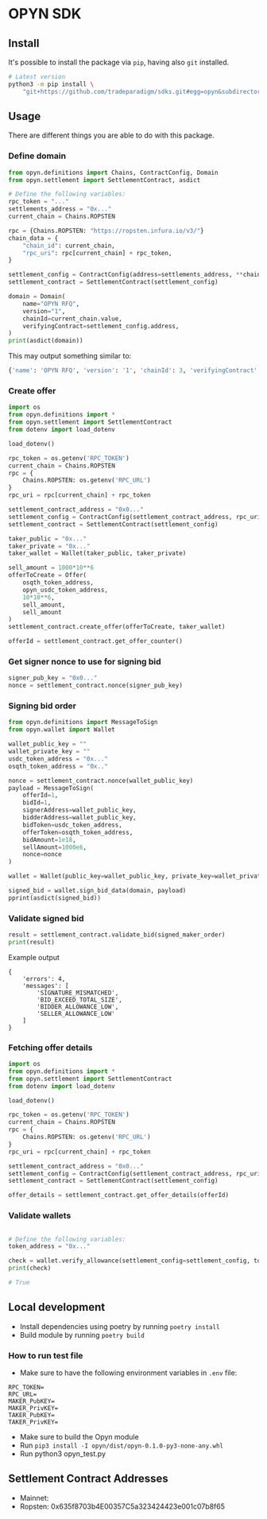 # OPYN SDK

## Install

It's possible to install the package via `pip`,
having also `git` installed.

```bash
# Latest version
python3 -m pip install \
    "git+https://github.com/tradeparadigm/sdks.git#egg=opyn&subdirectory=opyn"
```

## Usage

There are different things you are able to do with this package.

### Define domain 

```python
from opyn.definitions import Chains, ContractConfig, Domain
from opyn.settlement import SettlementContract, asdict

# Define the following variables:
rpc_token = "..."
settlements_address = "0x..."
current_chain = Chains.ROPSTEN

rpc = {Chains.ROPSTEN: "https://ropsten.infura.io/v3/"}
chain_data = {
    "chain_id": current_chain,
    "rpc_uri": rpc[current_chain] + rpc_token,
}

settlement_config = ContractConfig(address=settlements_address, **chain_data)
settlement_contract = SettlementContract(settlement_config)

domain = Domain(
    name="OPYN RFQ",
    version="1",
    chainId=current_chain.value,
    verifyingContract=settlement_config.address,
)
print(asdict(domain))
```

This may output something similar to:
```python
{'name': 'OPYN RFQ', 'version': '1', 'chainId': 3, 'verifyingContract': '0x...'}
```

### Create offer

```python
import os
from opyn.definitions import *
from opyn.settlement import SettlementContract
from dotenv import load_dotenv

load_dotenv()

rpc_token = os.getenv('RPC_TOKEN')
current_chain = Chains.ROPSTEN
rpc = {
    Chains.ROPSTEN: os.getenv('RPC_URL')
}
rpc_uri = rpc[current_chain] + rpc_token

settlement_contract_address = "0x0..."
settlement_config = ContractConfig(settlement_contract_address, rpc_uri, current_chain)
settlement_contract = SettlementContract(settlement_config)

taker_public = "0x..."
taker_private = "0x..."
taker_wallet = Wallet(taker_public, taker_private)

sell_amount = 1000*10**6
offerToCreate = Offer(
    osqth_token_address,
    opyn_usdc_token_address,
    10*10**6,
    sell_amount,
    sell_amount
)
settlement_contract.create_offer(offerToCreate, taker_wallet)

offerId = settlement_contract.get_offer_counter()
```
### Get signer nonce to use for signing bid

```python
signer_pub_key = "0x0..."
nonce = settlement_contract.nonce(signer_pub_key)
```

### Signing bid order

```python
from opyn.definitions import MessageToSign
from opyn.wallet import Wallet

wallet_public_key = ""
wallet_private_key = ""
usdc_token_address = "0x..."
osqth_token_address = "0x.."

nonce = settlement_contract.nonce(wallet_public_key)
payload = MessageToSign(
    offerId=1,
    bidId=1,
    signerAddress=wallet_public_key,
    bidderAddress=wallet_public_key,
    bidToken=usdc_token_address,
    offerToken=osqth_token_address,
    bidAmount=1e18,
    sellAmount=1000e6,
    nonce=nonce
)

wallet = Wallet(public_key=wallet_public_key, private_key=wallet_private_key)

signed_bid = wallet.sign_bid_data(domain, payload)
pprint(asdict(signed_bid))
```

### Validate signed bid

```python
result = settlement_contract.validate_bid(signed_maker_order)
print(result)
```

Example output
```
{
    'errors': 4, 
    'messages': [
        'SIGNATURE_MISMATCHED', 
        'BID_EXCEED_TOTAL_SIZE', 
        'BIDDER_ALLOWANCE_LOW', 
        'SELLER_ALLOWANCE_LOW'
    ]                       
}
```                                                         

### Fetching offer details

```python
import os
from opyn.definitions import *
from opyn.settlement import SettlementContract
from dotenv import load_dotenv

load_dotenv()

rpc_token = os.getenv('RPC_TOKEN')
current_chain = Chains.ROPSTEN
rpc = {
    Chains.ROPSTEN: os.getenv('RPC_URL')
}
rpc_uri = rpc[current_chain] + rpc_token

settlement_contract_address = "0x0..."
settlement_config = ContractConfig(settlement_contract_address, rpc_uri, current_chain)
settlement_contract = SettlementContract(settlement_config)

offer_details = settlement_contract.get_offer_details(offerId)
```

### Validate wallets

```python

# Define the following variables:
token_address = "0x..."

check = wallet.verify_allowance(settlement_config=settlement_config, token_address=token_address)
print(check)

# True
```

## Local development

- Install dependencies using poetry by running `poetry install`
- Build module by running `poetry build`

### How to run test file

- Make sure to have the following environment variables in `.env` file:
```
RPC_TOKEN=
RPC_URL=
MAKER_PubKEY=
MAKER_PrivKEY=
TAKER_PubKEY=
TAKER_PrivKEY=
```
- Make sure to build the Opyn module
- Run `pip3 install -I opyn/dist/opyn-0.1.0-py3-none-any.whl`
- Run python3 opyn_test.py

## Settlement Contract Addresses

- Mainnet:
- Ropsten: 0x635f8703b4E00357C5a323424423e001c07b8f65